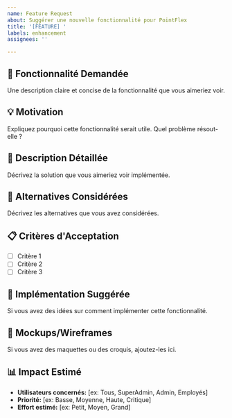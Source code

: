 ```yaml
---
name: Feature Request
about: Suggérer une nouvelle fonctionnalité pour PointFlex
title: '[FEATURE] '
labels: enhancement
assignees: ''

---
```


## 🚀 Fonctionnalité Demandée
Une description claire et concise de la fonctionnalité que vous aimeriez voir.

## 💡 Motivation
Expliquez pourquoi cette fonctionnalité serait utile. Quel problème résout-elle ?

## 📝 Description Détaillée
Décrivez la solution que vous aimeriez voir implémentée.

## 🎯 Alternatives Considérées
Décrivez les alternatives que vous avez considérées.

## 📋 Critères d'Acceptation
- [ ] Critère 1
- [ ] Critère 2
- [ ] Critère 3

## 🔧 Implémentation Suggérée
Si vous avez des idées sur comment implémenter cette fonctionnalité.

## 📸 Mockups/Wireframes
Si vous avez des maquettes ou des croquis, ajoutez-les ici.

## 📊 Impact Estimé
- **Utilisateurs concernés:** [ex: Tous, SuperAdmin, Admin, Employés]
- **Priorité:** [ex: Basse, Moyenne, Haute, Critique]
- **Effort estimé:** [ex: Petit, Moyen, Grand]

